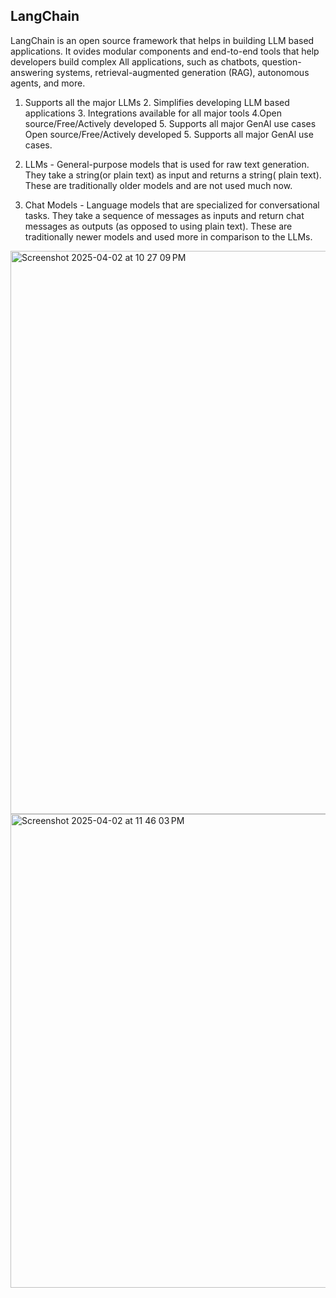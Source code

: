 ## LangChain
LangChain is an open source framework that helps in building LLM based applications. It ovides modular components and end-to-end tools that help developers build complex All applications, such as chatbots, question-answering systems, retrieval-augmented generation (RAG), autonomous agents, and more. 


1. Supports all the major LLMs 2. Simplifies developing LLM based applications 3. Integrations available for all major tools 4.Open source/Free/Actively developed 5. Supports all major GenAl use cases Open source/Free/Actively developed 5. Supports all major GenAl use cases.

2. LLMs - General-purpose models that is used for raw text generation. They take a string(or plain text) as input and returns a string( plain text). These are traditionally older models and are not used much now.

3. Chat Models - Language models that are specialized for conversational tasks. They take a sequence of messages as inputs and return chat messages as outputs (as opposed to using plain text). These are traditionally newer models and used more in comparison to the LLMs.


<img width="901" alt="Screenshot 2025-04-02 at 10 27 09 PM" src="https://github.com/user-attachments/assets/3faa4119-7501-4651-98bf-7f863cc5f44a" />

<img width="758" alt="Screenshot 2025-04-02 at 11 46 03 PM" src="https://github.com/user-attachments/assets/e7a81ad3-22f7-43da-80d8-8d4febe3d4c5" />
